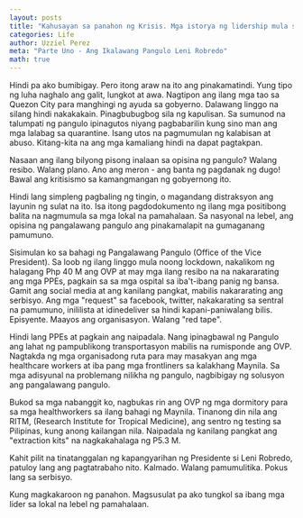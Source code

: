 ```yaml
---
layout: posts
title: "Kahusayan sa panahon ng Krisis. Mga istorya ng lidership mula sa Pilipinas"
categories: Life
author: Uzziel Perez
meta: "Parte Uno - Ang Ikalawang Pangulo Leni Robredo"
math: true
---
```


Hindi pa ako bumibigay. Pero itong araw na ito ang pinakamatindi.
Yung tipo ng luha naghalo ang galit, lungkot at awa. Nagtipon ang ilang mga tao sa Quezon City para manghingi ng ayuda sa gobyerno. Dalawang linggo na silang hindi nakakakain. Pinagbubugbog sila ng kapulisan. Sa sumunod na talumpati ng pangulo ipinagutos niyang pagbabarilin kung sino man ang mga lalabag sa quarantine. Isang utos na pagmumulan ng kalabisan at abuso. Kitang-kita na ang mga kamaliang hindi na dapat pagtakpan.

Nasaan ang ilang bilyong pisong inalaan sa opisina ng pangulo? Walang resibo. Walang plano. Ano ang meron - ang banta ng pagdanak ng dugo!
Bawal ang kritisismo sa kamangmangan ng gobyernong ito.

Hindi lang simpleng pagbaling ng tingin, o magandang distraksyon ang layunin ng sulat na ito. Isa itong pagdodokumento ng ilang mga positibong balita na nagmumula sa mga lokal na pamahalaan. Sa nasyonal na lebel, ang opisina ng pangalawang pangulo ang pinakamalapit na gumaganang pamumuno.

Sisimulan ko sa bahagi ng Pangalawang Pangulo (Office of the Vice President). Sa loob ng ilang linggo mula noong lockdown, nakalikom ng halagang Php 40 M ang OVP at may mga ilang resibo na na nakararating ang mga PPEs, pagkain sa sa mga ospital sa iba't-ibang panig ng bansa. Gamit ang social media at ang kanilang pangkat, mabilis nakararating ang serbisyo. Ang mga "request" sa facebook, twitter, nakakarating sa sentral na pamumuno, inililista at idinedeliver sa hindi kapani-paniwalang bilis. Episyente. Maayos ang organisasyon. Walang "red tape".

Hindi lang PPEs at pagkain ang naipadala. Nang ipinagbawal ng Pangulo ang lahat ng pampublikong transportasyon mabilis na rumisponde ang OVP. Nagtakda ng mga organisadong ruta para may masakyan ang mga healthcare workers at iba pang mga frontliners sa kalakhang Maynila.
Sa mga adisyunal na problemang nilikha ng pangulo, nagbibigay ng solusyon ang pangalawang pangulo.

Bukod sa mga nabanggit ko, nagbukas rin ang OVP ng mga dormitory para sa mga healthworkers sa ilang bahagi ng Maynila. Tinanong din nila ang RITM, (Research Institute for Tropical Medicine), ang sentro ng testing sa Pilipinas, kung anong kailangan nila. Naipadala ng kanilang pangkat ang "extraction kits" na nagkakahalaga ng P5.3 M.

Kahit pilit na tinatanggalan ng kapangyarihan ng Presidente si Leni Robredo, patuloy lang ang pagtatrabaho nito. Kalmado. Walang pamumulitika. Pokus lang sa serbisyo.

Kung magkakaroon ng panahon. Magsusulat pa ako tungkol sa ibang mga lider sa lokal na lebel ng pamahalaan. 
